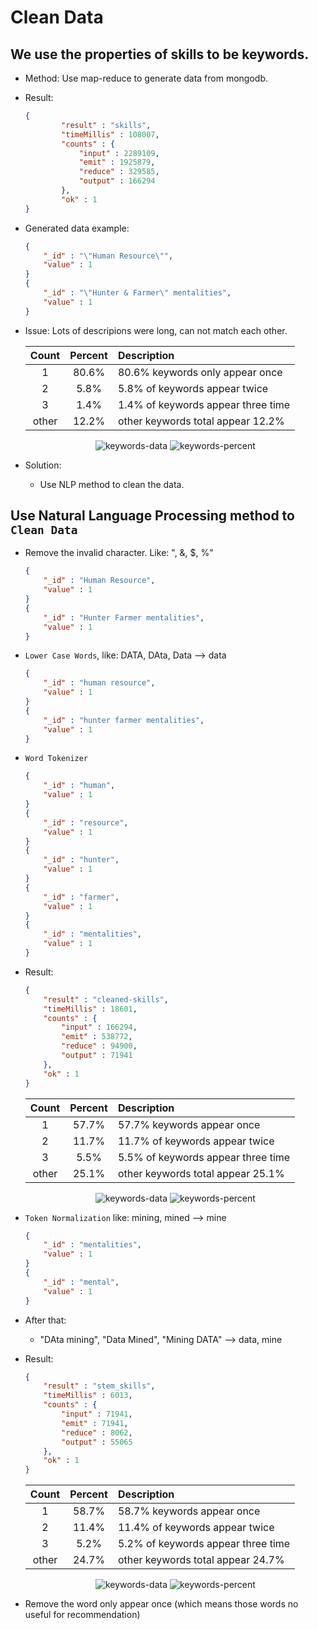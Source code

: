 # Clean Data

## We use the properties of skills to be keywords.
- Method: Use map-reduce to generate data from mongodb.
- Result: 
    
    ```json
    {
            "result" : "skills",
            "timeMillis" : 108007,
            "counts" : {
                "input" : 2289109,
                "emit" : 1925879,
                "reduce" : 329585,
                "output" : 166294
            },
            "ok" : 1
    }
    ```
- Generated data example:

    ```json
    {
        "_id" : "\"Human Resource\"",
        "value" : 1
    }
    {
        "_id" : "\"Hunter & Farmer\" mentalities",
        "value" : 1
    }
    ```
        
- Issue: Lots of descripions were long, can not match each other.
    
    | Count | Percent | Description |
    | :---: | :---: |:---|
    | 1     | 80.6% | 80.6% keywords only appear once |
    | 2     | 5.8%  | 5.8% of keywords appear twice |
    | 3     | 1.4%  | 1.4% of keywords appear three time |
    |other  | 12.2% | other keywords total appear 12.2% |
    
    <div style="text-align: center">
    	<img alt="keywords-data" src="img/original-keywords-data.png"/>
    	<img alt="keywords-percent" src="img/original-keywords-percent.png"/>
    </div>
    
- Solution:
    + Use NLP method to clean the data.

## Use Natural Language Processing method to `Clean Data`
- Remove the invalid character. Like: "\, &, $, %"
    
    ```json
    {
        "_id" : "Human Resource",
        "value" : 1
    }
    {
        "_id" : "Hunter Farmer mentalities",
        "value" : 1
    }
    ```
    
- `Lower Case Words`, like: DATA, DAta, Data --&gt; data
    
    ```json
    {
        "_id" : "human resource",
        "value" : 1
    }
    {
        "_id" : "hunter farmer mentalities",
        "value" : 1
    }
    ```
        
- `Word Tokenizer`
        
    ```json
    {
        "_id" : "human",
        "value" : 1
    }
    {
        "_id" : "resource",
        "value" : 1
    }
    {
        "_id" : "hunter",
        "value" : 1
    }
    {
        "_id" : "farmer",
        "value" : 1
    }
    {
        "_id" : "mentalities",
        "value" : 1
    }
    ```

- Result:

    ```json
    {
	    "result" : "cleaned-skills",
	    "timeMillis" : 18601,
	    "counts" : {
		    "input" : 166294,
		    "emit" : 538772,
		    "reduce" : 94900,
		    "output" : 71941
	    },
	    "ok" : 1
    }
    ```
    
    | Count | Percent | Description |
    | :---: | :---: |:---|
    | 1     | 57.7% | 57.7% keywords appear once |
    | 2     | 11.7%  | 11.7% of keywords appear twice |
    | 3     | 5.5%  | 5.5% of keywords appear three time |
    |other  | 25.1% | other keywords total appear 25.1% |
    
    <div style="text-align: center">
    	<img alt="keywords-data" src="img/cleaned-keywords-data.png"/>
    	<img alt="keywords-percent" src="img/cleaned-keywords-percent.png"/>
    </div>
    
    
- `Token Normalization` like: mining, mined --&gt; mine
    
    ```json
    {
        "_id" : "mentalities",
        "value" : 1
    }
    {
        "_id" : "mental",
        "value" : 1
    }
    ``` 
    
- After that:
    + "DAta mining", "Data Mined", "Mining DATA" --&gt; data, mine
- Result:
	
	```json
	{
		"result" : "stem_skills",
		"timeMillis" : 6013,
		"counts" : {
			"input" : 71941,
			"emit" : 71941,
			"reduce" : 8062,
			"output" : 55065
		},
		"ok" : 1
	}
	```

	| Count | Percent | Description |
    | :---: | :---: |:---|
    | 1     | 58.7% | 58.7% keywords appear once |
    | 2     | 11.4%  | 11.4% of keywords appear twice |
    | 3     | 5.2%  | 5.2% of keywords appear three time |
    |other  | 24.7% | other keywords total appear 24.7% |
    
    <div style="text-align: center">
    	<img alt="keywords-data" src="img/stem-keywords-data.png"/>
    	<img alt="keywords-percent" src="img/stem-keywords-percent.png"/>
    </div>
    
- Remove the word only appear once (which means those words no useful for recommendation)
